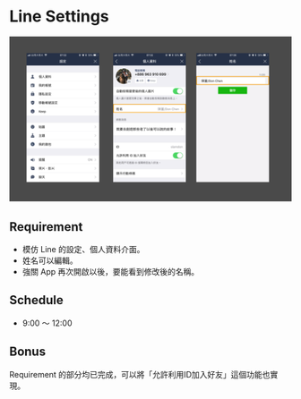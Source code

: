 # Line Settings
![Line Settings](resources/settings.png)

## Requirement
 - 模仿 Line 的設定、個人資料介面。
 - 姓名可以編輯。
 - 強關 App 再次開啟以後，要能看到修改後的名稱。

## Schedule
 - 9:00 ～ 12:00

## Bonus
Requirement 的部分均已完成，可以將「允許利用ID加入好友」這個功能也實現。
